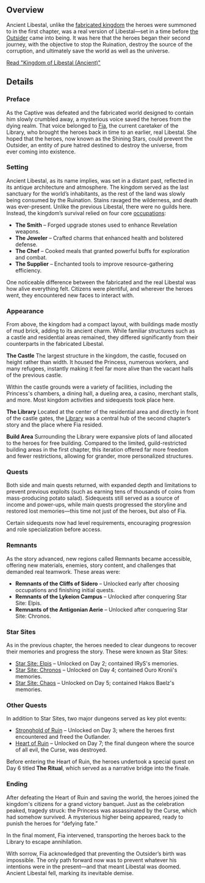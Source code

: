 <!-- title: Kingdom of Libestal (Ancient) -->
<!-- quote: Here, in the distant past, the Outsider was born. -->
<!-- chapters: 1 -->
<!-- images: (Ancient Libestal Overview #1), (Ancient Libestal Overview #2), (Ancient Libestal Overview #3), (Exterior of Libestal Castle), (Interior of Libestal Castle #1), (Interior of Libestal Castle #2), (Interior of Libestal Castle #3), (Interior of Libestal Castle #4), (Ancient Libestal Concept Art) --->
<!-- model: false -->

## Overview

Ancient Libestal, unlike the [fabricated kingdom](#entry:libestal-ficta-entry) the heroes were summoned to in the first chapter, was a real version of Libestal—set in a time before [the Outsider](#entry:outsider-entry) came into being. It was here that the heroes began their second journey, with the objective to stop the Ruination, destroy the source of the corruption, and ultimately save the world as well as the universe.

[Read "Kingdom of Libestal (Ancient)"](#text:libestal)

## Details

### Preface

As the Captive was defeated and the fabricated world designed to contain him slowly crumbled away, a mysterious voice saved the heroes from the dying realm. That voice belonged to [Fia](#entry:iphania-entry), the current caretaker of the Library, who brought the heroes back in time to an earlier, real Libestal. She hoped that the heroes, now known as the Shining Stars, could prevent the Outsider, an entity of pure hatred destined to destroy the universe, from ever coming into existence.

### Setting

Ancient Libestal, as its name implies, was set in a distant past, reflected in its antique architecture and atmosphere. The kingdom served as the last sanctuary for the world’s inhabitants, as the rest of the land was slowly being consumed by the Ruination. Stains ravaged the wilderness, and death was ever-present. Unlike the previous Libestal, there were no guilds here. Instead, the kingdom’s survival relied on four core [occupations](#entry:jobs-entry):

- **The Smith** – Forged upgrade stones used to enhance Revelation weapons.
- **The Jeweler** – Crafted charms that enhanced health and bolstered defense.
- **The Chef** – Cooked meals that granted powerful buffs for exploration and combat.
- **The Supplier** – Enchanted tools to improve resource-gathering efficiency.

One noticeable difference between the fabricated and the real Libestal was how alive everything felt. Citizens were plentiful, and wherever the heroes went, they encountered new faces to interact with.

### Appearance

From above, the kingdom had a compact layout, with buildings made mostly of mud brick, adding to its ancient charm. While familiar structures such as a castle and residential areas remained, they differed significantly from their counterparts in the fabricated Libestal.

**The Castle**
The largest structure in the kingdom, the castle, focused on height rather than width. It housed the Princess, numerous workers, and many refugees, instantly making it feel far more alive than the vacant halls of the previous castle.

Within the castle grounds were a variety of facilities, including the Princess's chambers, a dining hall, a dueling area, a casino, merchant stalls, and more. Most kingdom activities and sidequests took place here.

**The Library**
Located at the center of the residential area and directly in front of the castle gates, the [Library](#entry:library-entry) was a central hub of the second chapter’s story and the place where Fia resided.

**Build Area**
Surrounding the Library were expansive plots of land allocated to the heroes for free building. Compared to the limited, guild-restricted building areas in the first chapter, this iteration offered far more freedom and fewer restrictions, allowing for grander, more personalized structures.

### Quests

Both side and main quests returned, with expanded depth and limitations to prevent previous exploits (such as earning tens of thousands of coins from mass-producing potato salad). Sidequests still served as a source of income and power-ups, while main quests progressed the storyline and restored lost memories—this time not just of the heroes, but also of Fia.

Certain sidequests now had level requirements, encouraging progression and role specialization before access.

### Remnants

As the story advanced, new regions called Remnants became accessible, offering new materials, enemies, story content, and challenges that demanded real teamwork. These areas were:

- **Remnants of the Cliffs of Sidero** – Unlocked early after choosing occupations and finishing initial quests.
- **Remnants of the Lykeion Campus** – Unlocked after conquering Star Site: Elpis.
- **Remnants of the Antigonian Aerie** – Unlocked after conquering Star Site: Chronos.

### Star Sites

As in the previous chapter, the heroes needed to clear dungeons to recover their memories and progress the story. These were known as Star Sites:

- [Star Site: Elpis](#entry:star-site-elpis-entry) – Unlocked on Day 2; contained IRyS's memories.
- [Star Site: Chronos](#entry:star-site-chronos-entry) – Unlocked on Day 4; contained Ouro Kronii's memories.
- [Star Site: Chaos](#entry:star-site-chaos-entry) – Unlocked on Day 5; contained Hakos Baelz's memories.

### Other Quests

In addition to Star Sites, two major dungeons served as key plot events:

- [Stronghold of Ruin](#entry:stronghold-of-ruin-entry) – Unlocked on Day 3; where the heroes first encountered and freed the Outlander.
- [Heart of Ruin](#entry:heart-of-ruin-entry) – Unlocked on Day 7; the final dungeon where the source of all evil, the Curse, was destroyed.

Before entering the Heart of Ruin, the heroes undertook a special quest on Day 6 titled **The Ritual**, which served as a narrative bridge into the finale.

### Ending

After defeating the Heart of Ruin and saving the world, the heroes joined the kingdom's citizens for a grand victory banquet. Just as the celebration peaked, tragedy struck: the Princess was assassinated by the Curse, which had somehow survived. A mysterious higher being appeared, ready to punish the heroes for “defying fate.”

In the final moment, Fia intervened, transporting the heroes back to the Library to escape annihilation.

With sorrow, Fia acknowledged that preventing the Outsider’s birth was impossible. The only path forward now was to prevent whatever his intentions were in the present—and that meant Libestal was doomed. Ancient Libestal fell, marking its inevitable demise.
